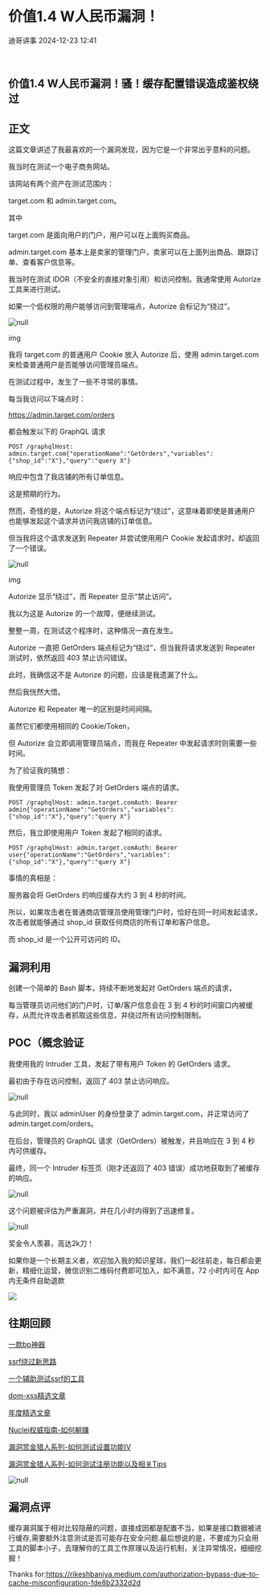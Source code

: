 #  价值1.4 W人民币漏洞！   
 迪哥讲事   2024-12-23 12:41  
  
   
## 价值1.4 W人民币漏洞！骚！缓存配置错误造成鉴权绕过  
## 正文  
  
这篇文章讲述了我最喜欢的一个漏洞发现，因为它是一个非常出乎意料的问题。  
  
我当时在测试一个电子商务网站。  
  
该网站有两个资产在测试范围内：  
  
target.com 和 admin.target.com。  
  
其中  
  
target.com 是面向用户的门户，用户可以在上面购买商品。  
  
admin.target.com 基本上是卖家的管理门户，卖家可以在上面列出商品、跟踪订单、查看客户信息等。  
  
我当时在测试 IDOR（不安全的直接对象引用）和访问控制。我通常使用 Autorize 工具来进行测试。  
  
如果一个低权限的用户能够访问到管理端点，Autorize 会标记为“绕过”。  
  
![](https://mmbiz.qpic.cn/mmbiz_png/cxf9lzscpMr36qpjw30XO8maN3FmyCMLQlHDnzcTpFMAwdpTsy81iaxLicnOcQWLuJgl2rOpVNpNN6hn5AFiaVfaQ/640?wx_fmt=png&from=appmsg "null")  
  
img  
  
我将 target.com 的普通用户 Cookie 放入 Autorize 后，使用 admin.target.com 来检查普通用户是否能够访问管理员端点。  
  
在测试过程中，发生了一些不寻常的事情。  
  
每当我访问以下端点时：  
  
https://admin.target.com/orders  
  
都会触发以下的 GraphQL 请求  
```
POST /graphqlHost: admin.target.com{"operationName":"GetOrders","variables":{"shop_id":"X"},"query":"query X"}
```  
  
响应中包含了我店铺的所有订单信息。  
  
这是预期的行为。  
  
然而，奇怪的是，Autorize 将这个端点标记为“绕过”，这意味着即使是普通用户也能够发起这个请求并访问我店铺的订单信息。  
  
但当我将这个请求发送到 Repeater 并尝试使用用户 Cookie 发起请求时，却返回了一个错误。  
  
![](https://mmbiz.qpic.cn/mmbiz_png/cxf9lzscpMr36qpjw30XO8maN3FmyCMLtZoQ5vkyibwNnz3LaSwzw2XZiaE38NWeTnK876UnH9oR5Q0icTR8ZUJng/640?wx_fmt=png&from=appmsg "null")  
  
img  
  
Autorize 显示“绕过”，而 Repeater 显示“禁止访问”。  
  
我以为这是 Autorize 的一个故障，便继续测试。  
  
整整一周，在测试这个程序时，这种情况一直在发生。  
  
Autorize 一直把 GetOrders 端点标记为“绕过”，但当我将请求发送到 Repeater 测试时，依然返回 403 禁止访问错误。  
  
此时，我确信这不是 Autorize 的问题，应该是我遗漏了什么。  
  
然后我恍然大悟。  
  
Autorize 和 Repeater 唯一的区别是时间间隔。  
  
虽然它们都使用相同的 Cookie/Token，  
  
但 Autorize 会立即调用管理员端点，而我在 Repeater 中发起请求时则需要一些时间。  
  
为了验证我的猜想：  
  
我使用管理员 Token 发起了对 GetOrders 端点的请求。  
```
POST /graphqlHost: admin.target.comAuth: Bearer admin{"operationName":"GetOrders","variables":{"shop_id":"X"},"query":"query X"}
```  
  
然后，我立即使用用户 Token 发起了相同的请求。  
```
POST /graphqlHost: admin.target.comAuth: Bearer user{"operationName":"GetOrders","variables":{"shop_id":"X"},"query":"query X"}
```  
  
事情的真相是：  
  
服务器会将 GetOrders 的响应缓存大约 3 到 4 秒的时间。  
  
所以，如果攻击者在普通商店管理员使用管理门户时，恰好在同一时间发起请求，攻击者就能够通过 shop_id 获取任何商店的所有订单和客户信息。  
  
而 shop_id 是一个公开可访问的 ID。  
## 漏洞利用  
  
创建一个简单的 Bash 脚本，持续不断地发起对 GetOrders 端点的请求，  
  
每当管理员访问他们的门户时，订单/客户信息会在 3 到 4 秒的时间窗口内被缓存，从而允许攻击者抓取这些信息，并绕过所有访问控制限制。  
## POC（概念验证  
  
我使用我的 Intruder 工具，发起了带有用户 Token 的 GetOrders 请求。  
  
最初由于存在访问控制，返回了 403 禁止访问响应。  
  
![](https://mmbiz.qpic.cn/mmbiz_png/cxf9lzscpMr36qpjw30XO8maN3FmyCML3Sfhu5mxZiaZKWic9KzHrciactaS0S7dHmXbKzxI2jxnxicVoUjbSucOlA/640?wx_fmt=png&from=appmsg "null")  
  
与此同时，我以 adminUser 的身份登录了 admin.target.com，并正常访问了 admin.target.com/orders。  
  
在后台，管理员的 GraphQL 请求（GetOrders）被触发，并且响应在 3 到 4 秒内可供缓存。  
  
最终，同一个 Intruder 标签页（刚才还返回了 403 错误）成功地获取到了被缓存的响应。  
  
![](https://mmbiz.qpic.cn/mmbiz_png/cxf9lzscpMr36qpjw30XO8maN3FmyCMLaeLPSRR7RdD4KQozfzCdRjib4e2MSaMyMRrQIYTR4gOI8vfichrP9AeA/640?wx_fmt=png&from=appmsg "null")  
  
这个问题被评估为严重漏洞，并在几小时内得到了迅速修复。  
  
![](https://mmbiz.qpic.cn/mmbiz_png/cxf9lzscpMr36qpjw30XO8maN3FmyCMLuh9ZCOTzJ2YTqTZoLVA4Flv7b0VFCiaxpIN1XicwPyAk4AvIERROLPog/640?wx_fmt=png&from=appmsg "null")  
  
奖金令人羡慕，高达2k刀！  
  
如果你是一个长期主义者，欢迎加入我的知识星球，我们一起往前走，每日都会更新，精细化运营，微信识别二维码付费即可加入，如不满意，72 小时内可在 App 内无条件自助退款  
  
![](https://mmbiz.qpic.cn/mmbiz_png/YmmVSe19Qj5EMr3X76qdKBrhIIkBlVVyuiaiasseFZ9LqtibyKFk7gXvgTU2C2yEwKLaaqfX0DL3eoH6gTcNLJvDQ/640?wx_fmt=png&from=appmsg "")  
## 往期回顾  
  
[一款bp神器](http://mp.weixin.qq.com/s?__biz=MzIzMTIzNTM0MA==&mid=2247495880&idx=1&sn=65d42fbff5e198509e55072674ac5283&chksm=e8a5faabdfd273bd55df8f7db3d644d3102d7382020234741e37ca29e963eace13dd17fcabdd&scene=21#wechat_redirect)  
  
  
[ssrf绕过新思路](http://mp.weixin.qq.com/s?__biz=MzIzMTIzNTM0MA==&mid=2247495841&idx=1&sn=bbf477afa30391b8072d23469645d026&chksm=e8a5fac2dfd273d42344f18c7c6f0f7a158cca94041c4c4db330c3adf2d1f77f062dcaf6c5e0&scene=21#wechat_redirect)  
  
  
[一个辅助测试ssrf的工具](http://mp.weixin.qq.com/s?__biz=MzIzMTIzNTM0MA==&mid=2247496380&idx=1&sn=78c0c4c67821f5ecbe4f3947b567eeec&chksm=e8a5f8dfdfd271c935aeb4444ea7e928c55cb4c823c51f1067f267699d71a1aad086cf203b99&scene=21#wechat_redirect)  
  
  
  
[dom-xss精选文章](http://mp.weixin.qq.com/s?__biz=MzIzMTIzNTM0MA==&mid=2247488819&idx=1&sn=5141f88f3e70b9c97e63a4b68689bf6e&chksm=e8a61f50dfd1964692f93412f122087ac160b743b4532ee0c1e42a83039de62825ebbd066a1e&scene=21#wechat_redirect)  
  
  
[年度精选文章](http://mp.weixin.qq.com/s?__biz=MzIzMTIzNTM0MA==&mid=2247487187&idx=1&sn=622438ee6492e4c639ebd8500384ab2f&chksm=e8a604b0dfd18da6c459b4705abd520cc2259a607dd9306915d845c1965224cc117207fc6236&scene=21#wechat_redirect)  
[](http://mp.weixin.qq.com/s?__biz=MzIzMTIzNTM0MA==&mid=2247487187&idx=1&sn=622438ee6492e4c639ebd8500384ab2f&chksm=e8a604b0dfd18da6c459b4705abd520cc2259a607dd9306915d845c1965224cc117207fc6236&scene=21#wechat_redirect)  
  
  
[Nuclei权威指南-如何躺赚](http://mp.weixin.qq.com/s?__biz=MzIzMTIzNTM0MA==&mid=2247487122&idx=1&sn=32459310408d126aa43240673b8b0846&chksm=e8a604f1dfd18de737769dd512ad4063a3da328117b8a98c4ca9bc5b48af4dcfa397c667f4e3&scene=21#wechat_redirect)  
  
  
[漏洞赏金猎人系列-如何测试设置功能IV](http://mp.weixin.qq.com/s?__biz=MzIzMTIzNTM0MA==&mid=2247486973&idx=1&sn=6ec419db11ff93d30aa2fbc04d8dbab6&chksm=e8a6079edfd18e88f6236e237837ee0d1101489d52f2abb28532162e2937ec4612f1be52a88f&scene=21#wechat_redirect)  
  
  
[漏洞赏金猎人系列-如何测试注册功能以及相关Tips](http://mp.weixin.qq.com/s?__biz=MzIzMTIzNTM0MA==&mid=2247486764&idx=1&sn=9f78d4c937675d76fb94de20effdeb78&chksm=e8a6074fdfd18e59126990bc3fcae300cdac492b374ad3962926092aa0074c3ee0945a31aa8a&scene=21#wechat_redirect)  
  
  
  
  
  
![](https://mmbiz.qpic.cn/mmbiz_png/cxf9lzscpMr36qpjw30XO8maN3FmyCML6zQRQYT6dIm6dayibhddus0sZS43M8pnBBk9CEUSvibGGwtGg4oqR9nw/640?wx_fmt=png&from=appmsg "null")  
## 漏洞点评  
  
缓存漏洞属于相对比较隐蔽的问题，直接成因都是配置不当，如果是接口数据被进行缓存,需要额外注意测试是否可能存在安全问题.最后想说的是，不要成为只会用工具的脚本小子，去理解你的工具工作原理以及运行机制，关注异常情况，细细挖掘！  
  
Thanks for:https://rikeshbaniya.medium.com/authorization-bypass-due-to-cache-misconfiguration-fde8b2332d2d  
  

